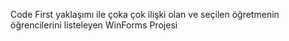 Code First yaklaşımı ile çoka çok ilişki olan ve seçilen öğretmenin öğrencilerini listeleyen WinForms Projesi
